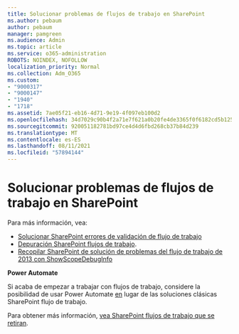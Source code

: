 ```yaml
---
title: Solucionar problemas de flujos de trabajo en SharePoint
ms.author: pebaum
author: pebaum
manager: pamgreen
ms.audience: Admin
ms.topic: article
ms.service: o365-administration
ROBOTS: NOINDEX, NOFOLLOW
localization_priority: Normal
ms.collection: Adm_O365
ms.custom:
- "9000317"
- "9000147"
- "1940"
- "1718"
ms.assetid: 7ae05f21-eb16-4d71-9e19-4f097eb100d2
ms.openlocfilehash: 34d7029c90b4f2a71e7f621a0b20fe4de3365f0f6182cd5b125a8c1a6055222a
ms.sourcegitcommit: 920051182781bd97ce4d4d6fbd268cb37b84d239
ms.translationtype: MT
ms.contentlocale: es-ES
ms.lasthandoff: 08/11/2021
ms.locfileid: "57894144"
---
```

# <a name="troubleshoot-workflows-in-sharepoint"></a>Solucionar problemas de flujos de trabajo en SharePoint

Para más información, vea:

- [Solucionar SharePoint errores de validación de flujo de trabajo](https://docs.microsoft.com/sharepoint/dev/general-development/troubleshooting-sharepoint-server-workflow-validation-errors-in-visio)
- [Depuración SharePoint flujos de trabajo](https://docs.microsoft.com/sharepoint/dev/general-development/debugging-sharepoint-server-workflows).
- [Recopilar SharePoint de solución de problemas del flujo de trabajo de 2013 con ShowScopeDebugInfo](https://docs.microsoft.com/sharepoint/troubleshoot/workflows/gather-workflow-data)

**Power Automate**

Si acaba de empezar a trabajar con flujos de trabajo, considere la posibilidad de usar Power Automate [en](https://docs.microsoft.com/power-automate/modern-approvals) lugar de las soluciones clásicas SharePoint flujo de trabajo.

Para obtener más información, [vea SharePoint flujos de trabajo que se retiran](https://docs.microsoft.com/alchemyinsights/sharepoint-workflows-retiring).

